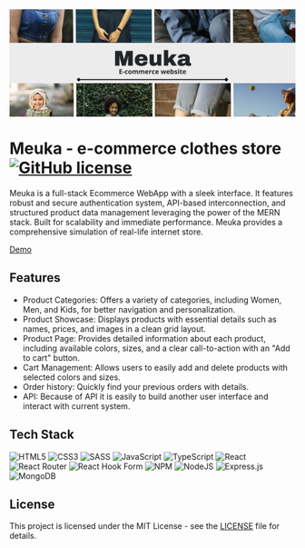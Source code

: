 <img align="center" src="./cover.png">

# Meuka - e-commerce clothes store [![GitHub license](https://img.shields.io/badge/license-MIT-blue.svg)](https://github.com/janpabisiak/Meuka/blob/main/LICENSE)

Meuka is a full-stack Ecommerce WebApp with a sleek interface. It features robust and secure authentication system, API-based interconnection, and structured product data management leveraging the power of the MERN stack. Built for scalability and immediate performance. Meuka provides a comprehensive simulation of real-life internet store.

[Demo](https://meuka.janpabisiak.com)

## Features

-   Product Categories: Offers a variety of categories, including Women, Men, and Kids, for better navigation and personalization.
-   Product Showcase: Displays products with essential details such as names, prices, and images in a clean grid layout.
-   Product Page: Provides detailed information about each product, including available colors, sizes, and a clear call-to-action with an "Add to cart" button.
-   Cart Management: Allows users to easily add and delete products with selected colors and sizes.
-   Order history: Quickly find your previous orders with details.
-   API: Because of API it is easily to build another user interface and interact with current system.

## Tech Stack

![HTML5](https://img.shields.io/badge/html5-%23E34F26.svg?style=for-the-badge&logo=html5&logoColor=white)
![CSS3](https://img.shields.io/badge/css3-%231572B6.svg?style=for-the-badge&logo=css3&logoColor=white)
![SASS](https://img.shields.io/badge/SASS-hotpink.svg?style=for-the-badge&logo=SASS&logoColor=white)
![JavaScript](https://img.shields.io/badge/javascript-%23323330.svg?style=for-the-badge&logo=javascript&logoColor=%23F7DF1E)
![TypeScript](https://img.shields.io/badge/typescript-%23007ACC.svg?style=for-the-badge&logo=typescript&logoColor=white)
![React](https://img.shields.io/badge/react-%2320232a.svg?style=for-the-badge&logo=react&logoColor=%2361DAFB)
![React Router](https://img.shields.io/badge/React_Router-CA4245?style=for-the-badge&logo=react-router&logoColor=white)
![React Hook Form](https://img.shields.io/badge/React%20Hook%20Form-%23EC5990.svg?style=for-the-badge&logo=reacthookform&logoColor=white)
![NPM](https://img.shields.io/badge/NPM-%23CB3837.svg?style=for-the-badge&logo=npm&logoColor=white)
![NodeJS](https://img.shields.io/badge/node.js-6DA55F?style=for-the-badge&logo=node.js&logoColor=white)
![Express.js](https://img.shields.io/badge/express.js-%23404d59.svg?style=for-the-badge&logo=express&logoColor=%2361DAFB)
![MongoDB](https://img.shields.io/badge/MongoDB-%234ea94b.svg?style=for-the-badge&logo=mongodb&logoColor=white)

## License

This project is licensed under the MIT License - see the [LICENSE](https://github.com/janpabisiak/Meuka/blob/main/LICENSE) file for details.
